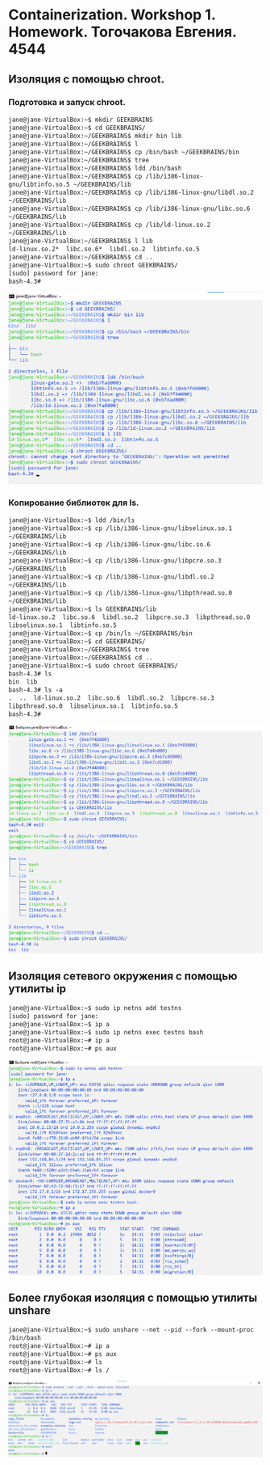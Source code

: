 # Containerization. Workshop 1. Homework. Тогочакова Евгения. 4544
## Изоляция с помощью chroot. 
### Подготовка и запуск chroot. 
```
jane@jane-VirtualBox:~$ mkdir GEEKBRAINS
jane@jane-VirtualBox:~$ cd GEEKBRAINS/
jane@jane-VirtualBox:~/GEEKBRAINS$ mkdir bin lib
jane@jane-VirtualBox:~/GEEKBRAINS$ l
jane@jane-VirtualBox:~/GEEKBRAINS$ cp /bin/bash ~/GEEKBRAINS/bin
jane@jane-VirtualBox:~/GEEKBRAINS$ tree
jane@jane-VirtualBox:~/GEEKBRAINS$ ldd /bin/bash
jane@jane-VirtualBox:~/GEEKBRAINS$ cp /lib/i386-linux-gnu/libtinfo.so.5 ~/GEEKBRAINS/lib
jane@jane-VirtualBox:~/GEEKBRAINS$ cp /lib/i386-linux-gnu/libdl.so.2 ~/GEEKBRAINS/lib
jane@jane-VirtualBox:~/GEEKBRAINS$ cp /lib/i386-linux-gnu/libc.so.6 ~/GEEKBRAINS/lib
jane@jane-VirtualBox:~/GEEKBRAINS$ cp /lib/ld-linux.so.2 ~/GEEKBRAINS/lib
jane@jane-VirtualBox:~/GEEKBRAINS$ l lib
ld-linux.so.2*  libc.so.6*  libdl.so.2  libtinfo.so.5
jane@jane-VirtualBox:~/GEEKBRAINS$ cd ..
jane@jane-VirtualBox:~$ sudo chroot GEEKBRAINS/
[sudo] password for jane:
bash-4.3#
```

![Иллюстрация](screenshots/screenshot_chroot.png)

### Копирование библиотек для ls.
```
jane@jane-VirtualBox:~$ ldd /bin/ls 
jane@jane-VirtualBox:~$ cp /lib/i386-linux-gnu/libselinux.so.1 ~/GEEKBRAINS/lib           
jane@jane-VirtualBox:~$ cp /lib/i386-linux-gnu/libc.so.6 ~/GEEKBRAINS/lib                                                                                               
jane@jane-VirtualBox:~$ cp /lib/i386-linux-gnu/libpcre.so.3 ~/GEEKBRAINS/lib                                                                                            
jane@jane-VirtualBox:~$ cp /lib/i386-linux-gnu/libdl.so.2 ~/GEEKBRAINS/lib                                                                                              
jane@jane-VirtualBox:~$ cp /lib/i386-linux-gnu/libpthread.so.0 ~/GEEKBRAINS/lib                                                                                         
jane@jane-VirtualBox:~$ ls GEEKBRAINS/lib                                                                                                                               
ld-linux.so.2  libc.so.6  libdl.so.2  libpcre.so.3  libpthread.so.0  libselinux.so.1  libtinfo.so.5                                                                                                                       
jane@jane-VirtualBox:~$ cp /bin/ls ~/GEEKBRAINS/bin                                                                                                                     
jane@jane-VirtualBox:~$ cd GEEKBRAINS/                                                                                                                                  
jane@jane-VirtualBox:~/GEEKBRAINS$ tree
jane@jane-VirtualBox:~/GEEKBRAINS$ cd .. 
jane@jane-VirtualBox:~$ sudo chroot GEEKBRAINS/
bash-4.3# ls
bin  lib
bash-4.3# ls -a  
.  ..  ld-linux.so.2  libc.so.6  libdl.so.2  libpcre.so.3  libpthread.so.0  libselinux.so.1  libtinfo.so.5 
bash-4.3#    
```                                                                                                                                                                                                                                   
![Иллюстрация](screenshots/screenshot_chroot_ls.png)

## Изоляция сетевого окружения с помощью утилиты ip
```
jane@jane-VirtualBox:~$ sudo ip netns add testns
[sudo] password for jane:
jane@jane-VirtualBox:~$ ip a
jane@jane-VirtualBox:~$ sudo ip netns exec testns bash 
root@jane-VirtualBox:~# ip a 
root@jane-VirtualBox:~# ps aux  
```

![Иллюстрация](screenshots/screenshot_network_isolation.png)

## Более глубокая изоляция с помощью утилиты unshare
```
jane@jane-VirtualBox:~$ sudo unshare --net --pid --fork --mount-proc /bin/bash
root@jane-VirtualBox:~# ip a 
root@jane-VirtualBox:~# ps aux 
root@jane-VirtualBox:~# ls 
root@jane-VirtualBox:~# ls /
```

![Иллюстрация](screenshots/screenshot_unshare.png)
